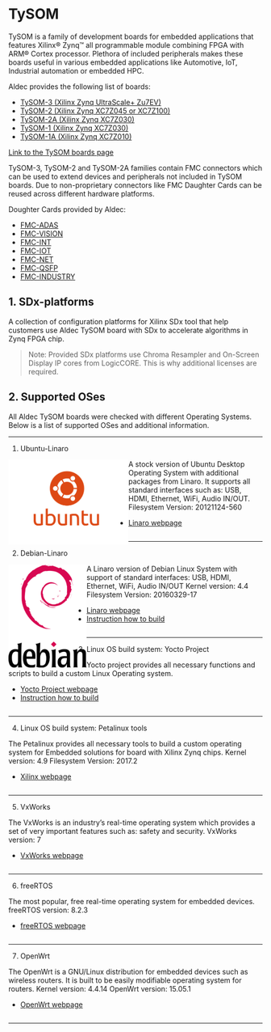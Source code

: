 # TySOM

TySOM is a family of development boards for embedded applications that features Xilinx® Zynq™ all programmable module combining FPGA with ARM® Cortex processor. Plethora of included peripherals makes these boards useful in various embedded applications like Automotive, IoT, Industrial automation or embedded HPC.

Aldec provides the following list of boards:
-	[TySOM-3 (Xilinx Zynq UltraScale+ Zu7EV)](https://www.aldec.com/en/products/emulation/tysom_boards/zynq_7000/tysom_3)
-	[TySOM-2 (Xilinx Zynq XC7Z045 or XC7Z100)](https://www.aldec.com/en/products/emulation/tysom_boards/zynq_7000/tysom_2)
-	[TySOM-2A (Xilinx Zynq XC7Z030)](https://www.aldec.com/en/products/emulation/tysom_boards/zynq_7000/tysom_2a)
-	[TySOM-1 (Xilinx Zynq XC7Z030)](https://www.aldec.com/en/products/emulation/tysom_boards/zynq_7000/tysom_1)
-	[TySOM-1A (Xilinx Zynq XC7Z010)](https://www.aldec.com/en/products/emulation/tysom_boards/zynq_7000/tysom_1a)

[Link to the TySOM boards page](https://www.aldec.com/en/products/emulation/tysom_boards)

TySOM-3, TySOM-2 and TySOM-2A families contain FMC connectors which can be used to extend devices and peripherals not included in TySOM boards. Due to non-proprietary connectors like FMC Daughter Cards can be reused across different hardware platforms.

Doughter Cards provided by Aldec:
-	[FMC-ADAS](https://www.aldec.com/en/products/emulation/daughter_cards/fmc_daughter/fmc_adas)
-	[FMC-VISION](https://www.aldec.com/en/products/emulation/daughter_cards/fmc_daughter/fmc_vision)
-	[FMC-INT](https://www.aldec.com/en/products/emulation/daughter_cards/fmc_daughter/fmc_intf)
-	[FMC-IOT](https://www.aldec.com/en/products/emulation/daughter_cards/fmc_daughter/fmc_iot)
-	[FMC-NET](https://www.aldec.com/en/products/emulation/daughter_cards/fmc_daughter/fmc_net)
-	[FMC-QSFP](https://www.aldec.com/en/products/emulation/daughter_cards/fmc_daughter/fmc_qsfp)
-	[FMC-INDUSTRY](https://www.aldec.com/en/products/emulation/daughter_cards/fmc_daughter/fmc_industry)

## 1. SDx-platforms

A collection of configuration platforms for Xilinx SDx tool that help customers use Aldec TySOM board with SDx to accelerate algorithms in Zynq FPGA chip.

> Note: Provided SDx platforms use Chroma Resampler and On-Screen Display IP cores from LogicCORE. This is why additional licenses are required.

## 2. Supported OSes

All Aldec TySOM boards were checked with different Operating Systems.
Below is a list of supported OSes and additional information.

---

1. Ubuntu-Linaro

<img align="left" width="238" height="168" src="images/ubuntulogo.png">

A stock version of Ubuntu Desktop Operating System with additional packages from Linaro. It supports all standard interfaces such as: USB, HDMI, Ethernet, WiFi, Audio IN/OUT.
Filesystem Version: 20121124-560
- [Linaro webpage](https://www.linaro.org/)
```
```

---

2. Debian-Linaro

<img align="left" width="155" height="204" src="images/debianlogo.png">

A Linaro version of Debian Linux System with support of standard interfaces: USB, HDMI, Ethernet, WiFi, Audio IN/OUT
Kernel version: 4.4
Filesystem Version: 20160329-17
- [Linaro webpage](https://www.linaro.org/)
- [Instruction how to build](https://www.aldec.com/en/downloads/private/940)
```
```

---

3. Linux OS build system: Yocto Project

Yocto project provides all necessary functions and scripts to build a custom Linux Operating system.
- [Yocto Project webpage](https://www.yoctoproject.org/)
- [Instruction how to build](https://www.aldec.com/en/downloads/private/903)
```
```

---

4. Linux OS build system: Petalinux tools 

The Petalinux provides all necessary tools to build a custom operating system for Embedded solutions for board with Xilinx Zynq chips.
Kernel version: 4.9
Filesystem Version: 2017.2
- [Xilinx webpage](https://www.xilinx.com/products/design-tools/embedded-software/petalinux-sdk.html)
```
```

---

5. VxWorks

The VxWorks is an industry’s real-time operating system which provides a set of very important features such as: safety and security. 
VxWorks version: 7
- [VxWorks webpage](https://www.windriver.com/products/vxworks/)
```
```

---

6. freeRTOS

The most popular, free real-time operating system for embedded devices.
freeRTOS version: 8.2.3
- [freeRTOS webpage](https://www.freertos.org/)
```
```

---

7. OpenWrt

The OpenWrt is a GNU/Linux distribution for embedded devices such as wireless routers. It is built to be easily modifiable operating system for routers.
Kernel version: 4.4.14
OpenWrt version: 15.05.1
- [OpenWrt webpage](https://openwrt.org/)
```
```

---
